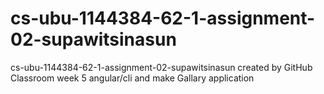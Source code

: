# cs-ubu-1144384-62-1-assignment-02-supawitsinasun
cs-ubu-1144384-62-1-assignment-02-supawitsinasun created by GitHub Classroom
 week 5 angular/cli and make Gallary application
